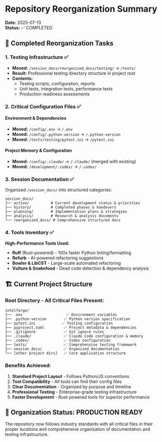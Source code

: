 # Repository Reorganization Summary

**Date:** 2025-07-13  
**Status:** ✅ COMPLETED

## 🎯 **Completed Reorganization Tasks**

### 1. **Testing Infrastructure** ✅
- **Moved:** `/session_docs/reorganized_docs/testing/` → `/tests/`
- **Result:** Professional testing directory structure in project root
- **Contents:** 
  - Testing scripts, configuration, reports
  - Unit tests, integration tests, performance tests
  - Production readiness assessments

### 2. **Critical Configuration Files** ✅

#### **Environment & Dependencies**
- **Moved:** `/config/.env` → `/.env`
- **Moved:** `/config/.python-version` → `/.python-version`  
- **Moved:** `/tests/testing/pytest.ini` → `/pytest.ini`

#### **Project Memory & Configuration**
- **Moved:** `/config/.claude/` → `/.claude/` (merged with existing)
- **Moved:** `/development/.codex/` → `/.codex/`

### 3. **Session Documentation** ✅
Organized `/session_docs/` into structured categories:

```
session_docs/
├── active/          # Current development status & priorities
├── history/         # Completed phases & handovers  
├── planning/        # Implementation plans & strategies
├── analysis/        # Research & analysis documents
└── reorganized_docs/ # Comprehensive structured docs
```

### 4. **Tools Inventory** ✅
**High-Performance Tools Used:**
- **Ruff** (Rust-powered) - 100x faster Python linting/formatting
- **Refurb** - AI-powered refactoring suggestions  
- **Bowler & LibCST** - Large-scale automated refactoring
- **Vulture & Snakefood** - Dead code detection & dependency analysis

## 🏗️ **Current Project Structure**

### **Root Directory - All Critical Files Present:**
```
intelforge/
├── .env                    ✅ Environment variables
├── .python-version        ✅ Python version specification  
├── pytest.ini            ✅ Testing configuration
├── pyproject.toml         ✅ Project metadata & dependencies
├── .gitignore             ✅ Git ignore rules
├── .claude/               ✅ Claude Code configuration & memory
├── .codex/                ✅ Codex configuration
├── tests/                 ✅ Comprehensive testing framework
├── session_docs/          ✅ Organized documentation
└── [other project dirs]   ✅ Core application structure
```

### **Benefits Achieved:**
1. **Standard Project Layout** - Follows Python/JS conventions
2. **Tool Compatibility** - All tools can find their config files
3. **Clear Documentation** - Organized by purpose and timeline
4. **Professional Testing** - Enterprise-grade testing infrastructure
5. **Faster Development** - Rust-powered tools for superior performance

## 🎉 **Organization Status: PRODUCTION READY**

The repository now follows industry standards with all critical files in their proper locations and comprehensive organization of documentation and testing infrastructure.